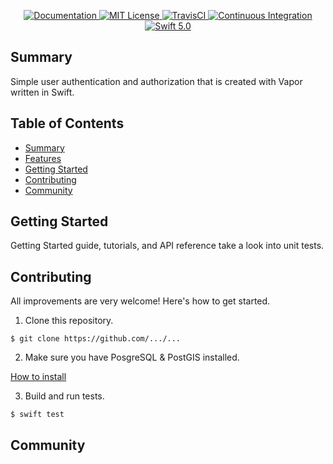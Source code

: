 <p align="center">
    <a href="http://docs.vapor.codes/3.0/">
        <img src="http://img.shields.io/badge/read_the-docs-2196f3.svg" alt="Documentation">
    </a>
    <a href="LICENSE">
        <img src="http://img.shields.io/badge/license-MIT-brightgreen.svg" alt="MIT License">
    </a>
    <a href="https://travis-ci.org/VaporMicroService/UserService">
        <img src="https://travis-ci.com/VaporMicroService/UserService.svg?token=aLhCcvWcBgAsyShFpqGR&branch=master" alt="TravisCI" />
    </a>
    <a href="https://circleci.com/gh/vapor/api-template">
        <img src="https://circleci.com/gh/vapor/api-template.svg?style=shield" alt="Continuous Integration">
    </a>
    <a href="https://swift.org">
        <img src="http://img.shields.io/badge/swift-5.0-brightgreen.svg" alt="Swift 5.0">
    </a>
</p>

## Summary

Simple user authentication and authorization that is created with Vapor written in Swift.

## Table of Contents
* [Summary](#summary)
* [Features](#features)
* [Getting Started](#getting-started)
* [Contributing](#contributing)
* [Community](#community)


## Getting Started

Getting Started guide, tutorials, and API reference take a look into unit tests.

## Contributing

All improvements are very welcome! Here's how to get started.

1. Clone this repository.

  `$ git clone https://github.com/.../...`

2. Make sure you have PosgreSQL & PostGIS installed.

  [How to install](https://postgis.net/install/)

3. Build and run tests.

  `$ swift test`

## Community
